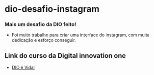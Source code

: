 # dio-desafio-instagram

### Mais um desafio da DIO feito!
 - Foi muito trabalho para criar uma interface do instagram, com muita dedicação e esforço conseguir.

## Link do curso da Digital innovation one 
- [DIO é Vida!](https://web.dio.me/)
  
